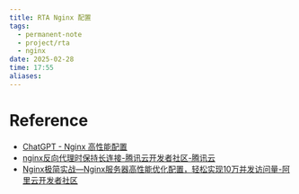 ```yaml
---
title: RTA Nginx 配置
tags:
  - permanent-note
  - project/rta
  - nginx
date: 2025-02-28
time: 17:55
aliases:
---
```



# Reference
* [ChatGPT - Nginx 高性能配置](https://chatgpt.com/share/67c18b67-d7f4-8009-a636-bcb46d509343)
* [nginx反向代理时保持长连接-腾讯云开发者社区-腾讯云](https://cloud.tencent.com/developer/article/1832932)
* [Nginx极简实战—Nginx服务器高性能优化配置，轻松实现10万并发访问量-阿里云开发者社区](Nginx极简实战—Nginx服务器高性能优化配置，轻松实现10万并发访问量-阿里云开发者社区.md)